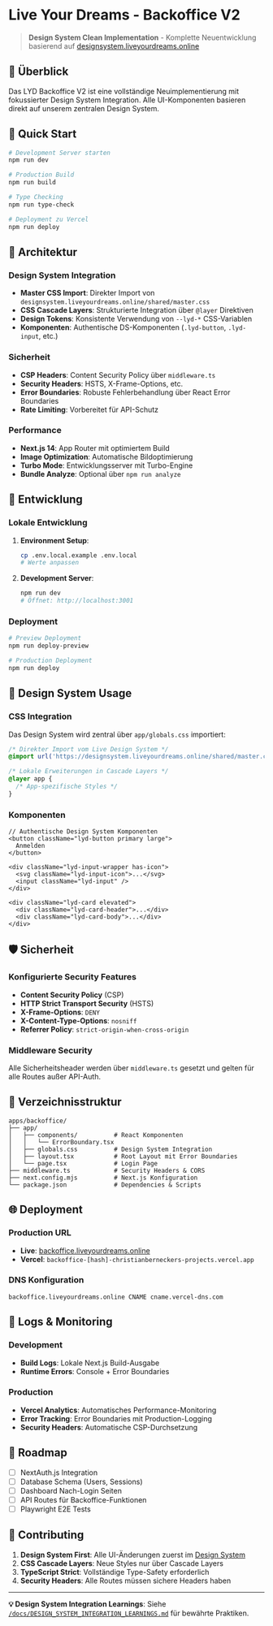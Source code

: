 # Live Your Dreams - Backoffice V2

> **Design System Clean Implementation** - Komplette Neuentwicklung basierend auf [designsystem.liveyourdreams.online](https://designsystem.liveyourdreams.online)

## 🎯 Überblick

Das LYD Backoffice V2 ist eine vollständige Neuimplementierung mit fokussierter Design System Integration. Alle UI-Komponenten basieren direkt auf unserem zentralen Design System.

## 🚀 Quick Start

```bash
# Development Server starten
npm run dev

# Production Build
npm run build

# Type Checking
npm run type-check

# Deployment zu Vercel
npm run deploy
```

## 📐 Architektur

### Design System Integration
- **Master CSS Import**: Direkter Import von `designsystem.liveyourdreams.online/shared/master.css`
- **CSS Cascade Layers**: Strukturierte Integration über `@layer` Direktiven
- **Design Tokens**: Konsistente Verwendung von `--lyd-*` CSS-Variablen
- **Komponenten**: Authentische DS-Komponenten (`.lyd-button`, `.lyd-input`, etc.)

### Sicherheit
- **CSP Headers**: Content Security Policy über `middleware.ts`
- **Security Headers**: HSTS, X-Frame-Options, etc.
- **Error Boundaries**: Robuste Fehlerbehandlung über React Error Boundaries
- **Rate Limiting**: Vorbereitet für API-Schutz

### Performance
- **Next.js 14**: App Router mit optimiertem Build
- **Image Optimization**: Automatische Bildoptimierung
- **Turbo Mode**: Entwicklungsserver mit Turbo-Engine
- **Bundle Analyze**: Optional über `npm run analyze`

## 🔧 Entwicklung

### Lokale Entwicklung
1. **Environment Setup**:
   ```bash
   cp .env.local.example .env.local
   # Werte anpassen
   ```

2. **Development Server**:
   ```bash
   npm run dev
   # Öffnet: http://localhost:3001
   ```

### Deployment
```bash
# Preview Deployment
npm run deploy-preview

# Production Deployment  
npm run deploy
```

## 🎨 Design System Usage

### CSS Integration
Das Design System wird zentral über `app/globals.css` importiert:

```css
/* Direkter Import vom Live Design System */
@import url('https://designsystem.liveyourdreams.online/shared/master.css');

/* Lokale Erweiterungen in Cascade Layers */
@layer app {
  /* App-spezifische Styles */
}
```

### Komponenten
```tsx
// Authentische Design System Komponenten
<button className="lyd-button primary large">
  Anmelden
</button>

<div className="lyd-input-wrapper has-icon">
  <svg className="lyd-input-icon">...</svg>
  <input className="lyd-input" />
</div>

<div className="lyd-card elevated">
  <div className="lyd-card-header">...</div>
  <div className="lyd-card-body">...</div>
</div>
```

## 🛡️ Sicherheit

### Konfigurierte Security Features
- **Content Security Policy** (CSP)
- **HTTP Strict Transport Security** (HSTS)
- **X-Frame-Options**: `DENY`
- **X-Content-Type-Options**: `nosniff`
- **Referrer Policy**: `strict-origin-when-cross-origin`

### Middleware Security
Alle Sicherheitsheader werden über `middleware.ts` gesetzt und gelten für alle Routes außer API-Auth.

## 📁 Verzeichnisstruktur

```
apps/backoffice/
├── app/
│   ├── components/          # React Komponenten
│   │   └── ErrorBoundary.tsx
│   ├── globals.css          # Design System Integration
│   ├── layout.tsx           # Root Layout mit Error Boundaries
│   └── page.tsx             # Login Page
├── middleware.ts            # Security Headers & CORS
├── next.config.mjs          # Next.js Konfiguration
└── package.json             # Dependencies & Scripts
```

## 🌐 Deployment

### Production URL
- **Live**: [backoffice.liveyourdreams.online](https://backoffice.liveyourdreams.online)
- **Vercel**: `backoffice-[hash]-christianberneckers-projects.vercel.app`

### DNS Konfiguration
```
backoffice.liveyourdreams.online CNAME cname.vercel-dns.com
```

## 📝 Logs & Monitoring

### Development
- **Build Logs**: Lokale Next.js Build-Ausgabe
- **Runtime Errors**: Console + Error Boundaries

### Production
- **Vercel Analytics**: Automatisches Performance-Monitoring
- **Error Tracking**: Error Boundaries mit Production-Logging
- **Security Headers**: Automatische CSP-Durchsetzung

## 🚧 Roadmap

- [ ] NextAuth.js Integration
- [ ] Database Schema (Users, Sessions)
- [ ] Dashboard Nach-Login Seiten
- [ ] API Routes für Backoffice-Funktionen
- [ ] Playwright E2E Tests

## 🤝 Contributing

1. **Design System First**: Alle UI-Änderungen zuerst im [Design System](https://designsystem.liveyourdreams.online)
2. **CSS Cascade Layers**: Neue Styles nur über Cascade Layers
3. **TypeScript Strict**: Vollständige Type-Safety erforderlich
4. **Security Headers**: Alle Routes müssen sichere Headers haben

---

**💡 Design System Integration Learnings**: Siehe [`/docs/DESIGN_SYSTEM_INTEGRATION_LEARNINGS.md`](/docs/DESIGN_SYSTEM_INTEGRATION_LEARNINGS.md) für bewährte Praktiken.